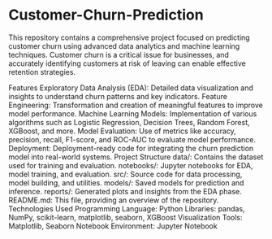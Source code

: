 # Customer-Churn-Prediction
This repository contains a comprehensive project focused on predicting customer churn using advanced data analytics and machine learning techniques. Customer churn is a critical issue for businesses, and accurately identifying customers at risk of leaving can enable effective retention strategies.

Features
Exploratory Data Analysis (EDA): Detailed data visualization and insights to understand churn patterns and key indicators.
Feature Engineering: Transformation and creation of meaningful features to improve model performance.
Machine Learning Models: Implementation of various algorithms such as Logistic Regression, Decision Trees, Random Forest, XGBoost, and more.
Model Evaluation: Use of metrics like accuracy, precision, recall, F1-score, and ROC-AUC to evaluate model performance.
Deployment: Deployment-ready code for integrating the churn prediction model into real-world systems.
Project Structure
data/: Contains the dataset used for training and evaluation.
notebooks/: Jupyter notebooks for EDA, model training, and evaluation.
src/: Source code for data processing, model building, and utilities.
models/: Saved models for prediction and inference.
reports/: Generated plots and insights from the EDA phase.
README.md: This file, providing an overview of the repository.
Technologies Used
Programming Language: Python
Libraries: pandas, NumPy, scikit-learn, matplotlib, seaborn, XGBoost
Visualization Tools: Matplotlib, Seaborn
Notebook Environment: Jupyter Notebook
